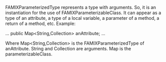 FAMIXParameterizedType represents a type with arguments. So, it is an instantiation for the use of FAMIXParameterizableClass. It can appear as a type of an attribute, a type of a local variable, a parameter of a method, a return of a method, etc.
Example:

...
public Map<String,Collection> anAttribute;
...

Where Map<String,Collection> is the FAMIXParameterizedType of anAttribute. String and Collection are arguments. Map is the parameterizableClass.